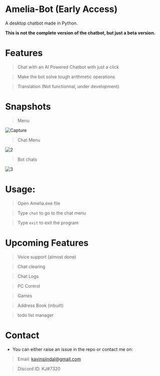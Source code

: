 # Amelia-Bot (Early Access)
A desktop chatbot made in Python.

**This is not the complete version of the chatbot, but just a beta version.**

# Features

> Chat with an AI Powered Chatbot with just a click

> Make the bot solve tough arithmetic operations

> Translation (Not functionnal, under development)

# Snapshots
> Menu


![Capture](https://user-images.githubusercontent.com/68228966/123923931-192bd180-d9a7-11eb-9133-4ebd52d38bee.JPG)

> Chat Menu

![2](https://user-images.githubusercontent.com/68228966/123923969-22b53980-d9a7-11eb-9855-045f5842094f.JPG)

> Bot chats

![3](https://user-images.githubusercontent.com/68228966/123923992-28ab1a80-d9a7-11eb-9d73-6871e2ad9c89.JPG)

# Usage:

> Open Amelia.exe file

> Type `chat` to go to the chat menu

> Type `exit` to exit the program

# Upcoming Features

> Voice support (almost done)

> Chat clearing

> Chat Logs

> PC Control

> Games

> Address Book (inbuilt)

> todo list manager

# Contact

* You can either raise an issue in the repo or contact me on: 

> Email: kavinsjindal@gmail.com

> Discord ID: KJ#7320


